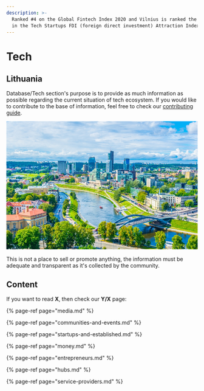 ```yaml
---
description: >-
  Ranked #4 on the Global Fintech Index 2020 and Vilnius is ranked the top city
  in the Tech Startups FDI (foreign direct investment) Attraction Index 2019.
---
```


# Tech

## Lithuania

Database/Tech section's purpose is to provide as much information as possible regarding the current situation of tech ecosystem. If you would like to contribute to the base of information, feel free to check our [contributing guide](../../about/faq/contribution.md).

![\(Photo of the Vilnius, Lithuania skyline via Shutterstock\)](../../.gitbook/assets/vilnius.jpg)

This is not a place to sell or promote anything, the information must be adequate and transparent as it's collected by the community.

## Content

If you want to read **X**, then check our **Y/X** page:

{% page-ref page="media.md" %}

{% page-ref page="communities-and-events.md" %}

{% page-ref page="startups-and-established.md" %}

{% page-ref page="money.md" %}

{% page-ref page="entrepreneurs.md" %}

{% page-ref page="hubs.md" %}

{% page-ref page="service-providers.md" %}

